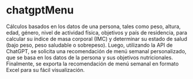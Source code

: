 # chatgptMenu
Cálculos basados en los datos de una persona, tales como peso, altura, edad, género, nivel de actividad física, objetivos y país de residencia, para calcular su índice de masa corporal (IMC) y determinar su estado de salud (bajo peso, peso saludable o sobrepeso). Luego, utilizando la API de ChatGPT, se solicita una recomendación de menú semanal personalizado, que se basa en los datos de la persona y sus objetivos nutricionales. Finalmente, se exporta la recomendación de menú semanal en formato Excel para su fácil visualización.
